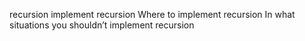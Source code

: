 recursion
implement recursion
Where to implement recursion
In what situations you shouldn’t implement recursion
